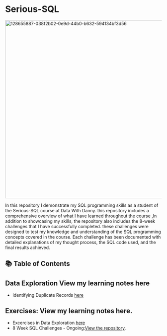 # Serious-SQL
<img width="573" alt="128655887-038f2b02-0e9d-44b0-b632-594134bf3d56" src="https://user-images.githubusercontent.com/51711008/228886982-e507d265-eca1-43c5-8ee8-572da0379f52.png">

In this repository I  demonstrate my SQL programming skills as a student of the Serious-SQL course at Data With Danny. this repository includes a comprehensive overview of what I have learned throughout the course ,In addition to showcasing my skills, the repository also includes the 8-week challenges that I have successfully completed. these challenges were designed to test my knowledge and understanding of the SQL programming concepts covered in the course. Each challenge has been documented with detailed explanations of my thought process, the SQL code used, and the final results achieved.



## 📚 Table of Contents

## Data Exploration View my learning notes here 
* Identifying Duplicate Records [here](https://github.com/iamismaill/Serious-SQL/blob/main/IdentifyingDuplicates.md)
 

## Exercises: View my learning notes here.
* Excercises in Data Exploration [here](https://github.com/iamismaill/Serious-SQL/blob/main/Exercises%20in%20Data%20Exploration.md)
* 8 Week SQL Challenges - Ongoing:[View the repository](https://github.com/iamismaill/Serious-SQL/tree/main/8%20Week%20SQL%20Challenge).
